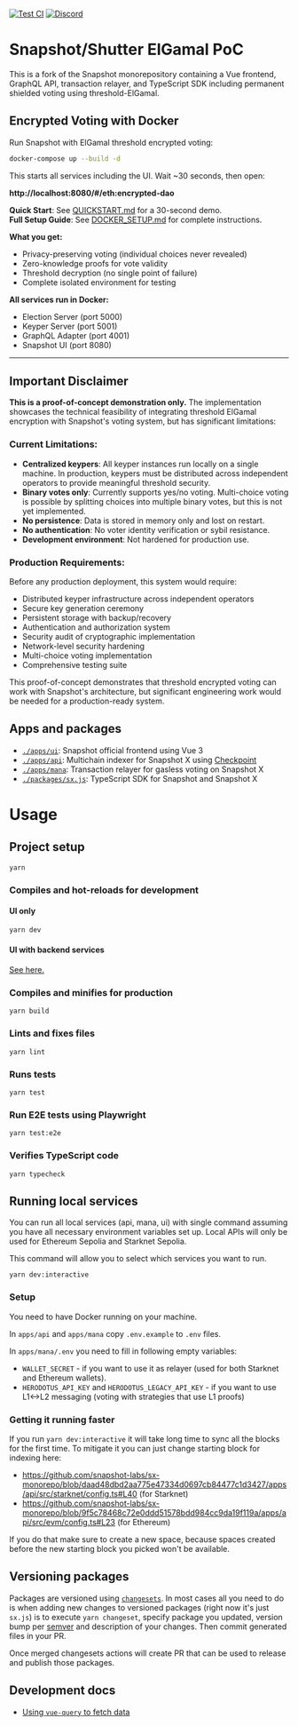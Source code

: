 [![Test CI](https://github.com/snapshot-labs/sx-monorepo/actions/workflows/test.yml/badge.svg)](https://github.com/snapshot-labs/sx-monorepo/actions/workflows/test.yml)
[![Discord](https://img.shields.io/discord/707079246388133940.svg?label=&logo=discord&logoColor=ffffff&color=7389D8&labelColor=6A7EC2)](https://discord.snapshot.org/)

# Snapshot/Shutter ElGamal PoC

This is a fork of the Snapshot monorepository containing a Vue frontend, GraphQL API, transaction relayer, and TypeScript SDK including permanent shielded voting using threshold-ElGamal.

## Encrypted Voting with Docker

Run Snapshot with ElGamal threshold encrypted voting:

```bash
docker-compose up --build -d
```

This starts all services including the UI. Wait ~30 seconds, then open:

**http://localhost:8080/#/eth:encrypted-dao**

**Quick Start**: See [QUICKSTART.md](./QUICKSTART.md) for a 30-second demo.  
**Full Setup Guide**: See [DOCKER_SETUP.md](./DOCKER_SETUP.md) for complete instructions.

**What you get:**
- Privacy-preserving voting (individual choices never revealed)
- Zero-knowledge proofs for vote validity
- Threshold decryption (no single point of failure)
- Complete isolated environment for testing

**All services run in Docker:**
- Election Server (port 5000)
- Keyper Server (port 5001)
- GraphQL Adapter (port 4001)
- Snapshot UI (port 8080)

---

## Important Disclaimer

**This is a proof-of-concept demonstration only.** The implementation showcases the technical feasibility of integrating threshold ElGamal encryption with Snapshot's voting system, but has significant limitations:

### Current Limitations:
- **Centralized keypers**: All keyper instances run locally on a single machine. In production, keypers must be distributed across independent operators to provide meaningful threshold security.
- **Binary votes only**: Currently supports yes/no voting. Multi-choice voting is possible by splitting choices into multiple binary votes, but this is not yet implemented.
- **No persistence**: Data is stored in memory only and lost on restart.
- **No authentication**: No voter identity verification or sybil resistance.
- **Development environment**: Not hardened for production use.

### Production Requirements:
Before any production deployment, this system would require:
- Distributed keyper infrastructure across independent operators
- Secure key generation ceremony
- Persistent storage with backup/recovery
- Authentication and authorization system
- Security audit of cryptographic implementation
- Network-level security hardening
- Multi-choice voting implementation
- Comprehensive testing suite

This proof-of-concept demonstrates that threshold encrypted voting can work with Snapshot's architecture, but significant engineering work would be needed for a production-ready system.

## Apps and packages

- [`./apps/ui`](./apps/ui): Snapshot official frontend using Vue 3
- [`./apps/api`](./apps/api): Multichain indexer for Snapshot X using [Checkpoint](https://checkpoint.box)
- [`./apps/mana`](./apps/mana): Transaction relayer for gasless voting on Snapshot X
- [`./packages/sx.js`](./packages/sx.js): TypeScript SDK for Snapshot and Snapshot X

# Usage

## Project setup

```
yarn
```

### Compiles and hot-reloads for development

#### UI only

```sh
yarn dev
```

#### UI with backend services

[See here.](./README.md#running-local-services)

### Compiles and minifies for production

```
yarn build
```

### Lints and fixes files

```
yarn lint
```

### Runs tests

```
yarn test
```

### Run E2E tests using Playwright

```
yarn test:e2e
```

### Verifies TypeScript code

```
yarn typecheck
```

## Running local services

You can run all local services (api, mana, ui) with single command assuming you have all necessary environment variables set up.
Local APIs will only be used for Ethereum Sepolia and Starknet Sepolia.

This command will allow you to select which services you want to run.

```
yarn dev:interactive
```

### Setup

You need to have Docker running on your machine.

In `apps/api` and `apps/mana` copy `.env.example` to `.env` files.

In `apps/mana/.env` you need to fill in following empty variables:

- `WALLET_SECRET` - if you want to use it as relayer (used for both Starknet and Ethereum wallets).
- `HERODOTUS_API_KEY` and `HERODOTUS_LEGACY_API_KEY` - if you want to use L1<->L2 messaging (voting with strategies that use L1 proofs)

### Getting it running faster

If you run `yarn dev:interactive` it will take long time to sync all the blocks for the first time. To mitigate it you can just change starting block
for indexing here:

- https://github.com/snapshot-labs/sx-monorepo/blob/daad48dbd2aa775e47334d0697cb84477c1d3427/apps/api/src/starknet/config.ts#L40 (for Starknet)
- https://github.com/snapshot-labs/sx-monorepo/blob/9f5c78468c72e0ddd51578bdd984cc9da19f119a/apps/api/src/evm/config.ts#L23 (for Ethereum)

If you do that make sure to create a new space, because spaces created before the new starting block you picked won't be available.

## Versioning packages

Packages are versioned using [`changesets`](https://github.com/changesets/changesets).
In most cases all you need to do is when adding new changes to versioned packages (right now it's just `sx.js`)
is to execute `yarn changeset`, specify package you updated, version bump per [semver](https://semver.org/) and description of your changes.
Then commit generated files in your PR.

Once merged changesets actions will create PR that can be used to release and publish those packages.

## Development docs

- [Using `vue-query` to fetch data](./docs/vue-query.md)
